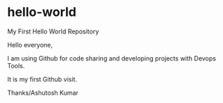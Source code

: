 # hello-world
My First Hello World Repository

Hello everyone,

I am using Github for code sharing and developing projects with Devops Tools.

It is my first Github visit.


Thanks/Ashutosh Kumar
